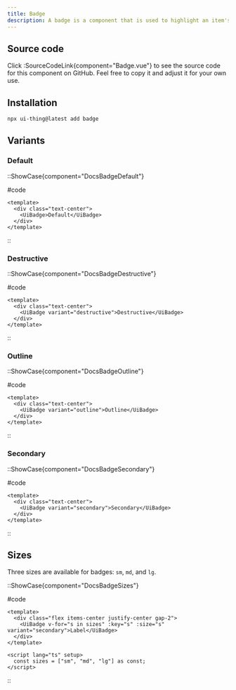 ```yaml
---
title: Badge
description: A badge is a component that is used to highlight an item's status for quick recognition.
---
```


## Source code

Click :SourceCodeLink{component="Badge.vue"} to see the source code for this component on GitHub. Feel free to copy it and adjust it for your own use.

## Installation

```bash
npx ui-thing@latest add badge
```

## Variants

### Default

::ShowCase{component="DocsBadgeDefault"}

#code

<!-- automd:file src="../../app/components/content/Docs/Badge/DocsBadgeDefault.vue" code lang="vue" -->

```vue [DocsBadgeDefault.vue]
<template>
  <div class="text-center">
    <UiBadge>Default</UiBadge>
  </div>
</template>
```

<!-- /automd -->

::

### Destructive

::ShowCase{component="DocsBadgeDestructive"}

#code

<!-- automd:file src="../../app/components/content/Docs/Badge/DocsBadgeDestructive.vue" code lang="vue" -->

```vue [DocsBadgeDestructive.vue]
<template>
  <div class="text-center">
    <UiBadge variant="destructive">Destructive</UiBadge>
  </div>
</template>
```

<!-- /automd -->

::

### Outline

::ShowCase{component="DocsBadgeOutline"}

#code

<!-- automd:file src="../../app/components/content/Docs/Badge/DocsBadgeOutline.vue" code lang="vue" -->

```vue [DocsBadgeOutline.vue]
<template>
  <div class="text-center">
    <UiBadge variant="outline">Outline</UiBadge>
  </div>
</template>
```

<!-- /automd -->

::

### Secondary

::ShowCase{component="DocsBadgeSecondary"}

#code

<!-- automd:file src="../../app/components/content/Docs/Badge/DocsBadgeSecondary.vue" code lang="vue" -->

```vue [DocsBadgeSecondary.vue]
<template>
  <div class="text-center">
    <UiBadge variant="secondary">Secondary</UiBadge>
  </div>
</template>
```

<!-- /automd -->

::

## Sizes

Three sizes are available for badges: `sm`, `md`, and `lg`.

::ShowCase{component="DocsBadgeSizes"}

#code

<!-- automd:file src="../../app/components/content/Docs/Badge/DocsBadgeSizes.vue" code lang="vue" -->

```vue [DocsBadgeSizes.vue]
<template>
  <div class="flex items-center justify-center gap-2">
    <UiBadge v-for="s in sizes" :key="s" :size="s" variant="secondary">Label</UiBadge>
  </div>
</template>

<script lang="ts" setup>
  const sizes = ["sm", "md", "lg"] as const;
</script>
```

<!-- /automd -->

::

